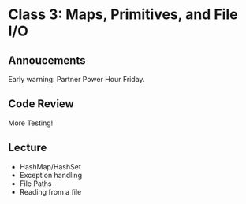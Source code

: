 # Class 3: Maps, Primitives, and File I/O

## Annoucements

Early warning:  Partner Power Hour Friday.

## Code Review

More Testing!

## Lecture

- HashMap/HashSet
- Exception handling
- File Paths
- Reading from a file
